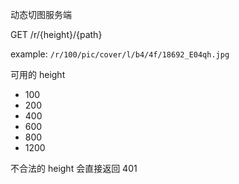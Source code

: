 动态切图服务端

GET /r/{height}/{path}

example: `/r/100/pic/cover/l/b4/4f/18692_E04qh.jpg`

可用的 height

- 100
- 200
- 400
- 600
- 800
- 1200

不合法的 height 会直接返回 401
